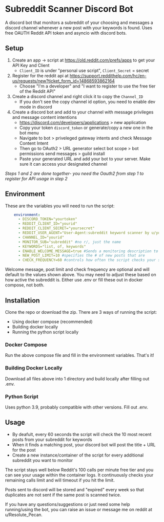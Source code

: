 # Subreddit Scanner Discord Bot

A discord bot that monitors a subreddit of your choosing and messages a discord channel whenever a new post with your keywords is found. Uses free OAUTH Reddit API token and asyncio with discord bots.

## Setup

1. Create an app -> script at https://old.reddit.com/prefs/apps to get your API Key and Client
   * ```Client_ID``` is under "personal use script", ```Client_Secret``` = secret
2. Register for the reddit api at https://support.reddithelp.com/hc/en-us/requests/new?ticket_form_id=14868593862164
   * Choose "I'm a developer" and "I want to register to use the free tier of the Reddit API"
3. Create a discord channel and right click it to copy the ```Channel_ID```
   * If you don't see the copy channel id option, you need to enable dev mode in discord
4. Create a discord bot and add to your channel with message privileges and message content intentions
   * https://discord.com/developers/applications > new application
   * Copy your token ```discord_token``` or generate/copy a new one in the bot menu
   * Navigate to bot > priveleged gateway intents and check Message Content Intent
   * Then go to OAuth2 > URL generator select bot scope > bot permissions send messages > guild install
   * Paste your generated URL and add your bot to your server. Make sure it can access your designated channel
  
_Steps 1 and 2 are done together- you need the Oauth2 from step 1 to register for API usage in step 2_
## Environment
These are the variables you will need to run the script:
```yml
    environment:
      - DISCORD_TOKEN="yourtoken"
      - REDDIT_CLIENT_ID="yourid"
      - REDDIT_CLIENT_SECRET="yoursecret"
      - REDDIT_USER_AGENT="User-Agent:subreddit keyword scanner by u/your_username"
      - CHANNEL_ID="yourid"
      - MONITOR_SUB="subreddit" #no r/, just the name
      - KEYWORDS="list, of, keywords"
      - ENABLE_WELCOME_MESSAGE=true #Sends a monitoring description to Discord on start
      - NEW_POST_LIMIT=10 #specifies the # of new posts that are 
      - CHECK_FREQUENCY=60 #controls how often the script checks your subreddit
```
Welcome message, post limit and check frequency are optional and will default to the values shown above. You may need to adjust these based on how active the subreddit is. Either use .env or fill these out in docker compose, not both. 

## Installation
Clone the repo or download the zip. There are 3 ways of running the script:
- Using docker compose (recommended)
- Building docker locally
- Running the python script locally

### Docker Compose
Run the above compose file and fill in the environment variables. That's it!

### Building Docker Locally
Download all files above into 1 directory and build locally after filling out .env. 

### Python Script
Uses python 3.9, probably compatible with other versions. Fill out .env.

## Usage
* By deafult, every 60 seconds the script will check the 10 most recent posts from your subreddit for keywords
* When it finds a matching post, your discord bot will post the title + URL for the post
* Create a new instance/container of the script for every additional subreddit you want to monitor

The script stays well below Reddit's 100 calls per minute free tier and you can see your usage within the container logs. It continuously checks your remaining calls limit and will timeout if you hit the limit. 

Posts sent to discord will be stored and "expired" every week so that duplicates are not sent if the same post is scanned twice.

If you have any questions/suggestions or just need some help running/using the bot, you can raise an issue or message me on reddit at u/Resolute_Pecan.
